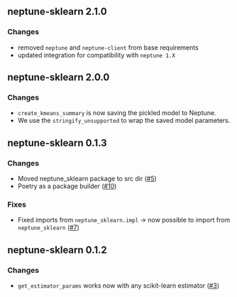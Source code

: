 ## neptune-sklearn 2.1.0

### Changes
- removed `neptune` and `neptune-client` from base requirements
- updated integration for compatibility with `neptune 1.X`

## neptune-sklearn 2.0.0

### Changes
- `create_kmeans_summary` is now saving the pickled model to Neptune.
- We use the `stringify_unsupported` to wrap the saved model parameters.

## neptune-sklearn 0.1.3

### Changes
- Moved neptune_sklearn package to src dir ([#5](https://github.com/neptune-ai/neptune-sklearn/pull/5))
- Poetry as a package builder ([#10](https://github.com/neptune-ai/neptune-sklearn/pull/10))

### Fixes
- Fixed imports from `neptune_sklearn.impl` -> now possible to import from `neptune_sklearn` ([#7](https://github.com/neptune-ai/neptune-sklearn/pull/7))

## neptune-sklearn 0.1.2

### Changes
- `get_estimator_params` works now with any scikit-learn estimator ([#3](https://github.com/neptune-ai/neptune-sklearn/pull/3))
